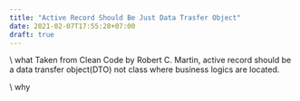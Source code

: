 ```yaml
---
title: "Active Record Should Be Just Data Trasfer Object"
date: 2021-02-07T17:55:28+07:00
draft: true
---
```


\\ what
Taken from Clean Code by Robert C. Martin, active record should be a data transfer object(DTO) not class where business logics are located.

\\ why 

